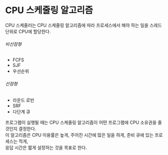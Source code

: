 # CPU 스케줄링 알고리즘
CPU 스케줄러는 CPU 스케줄링 알고리즘에 따라 프로세스에서 해야 하는 일을 스레드 단위로 CPU에 할당한다.<br/>
###### 비선점형
- FCFS
- SJF
- 우선순위

###### 선점형
- 라운드 로빈
- SRF
- 다단계 큐

프로그램이 실행될 때는 CPU 스케줄링 알고리즘이 어떤 프로그램에 CPU 소유권을 줄 것인지 결정한다.<br/>
이 알고리즘은 CPU 이용률은 높게, 주어진 시간에 많은 일을 하게, 준비 큐에 있는 프로세스는 적게,<br/>
응답 시간은 짧게 설정하는 것을 목표로 한다.
